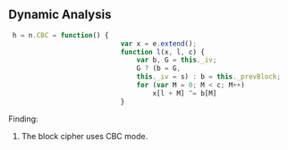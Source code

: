 ## Dynamic Analysis

```javascript
 h = n.CBC = function() {
                            var x = e.extend();
                            function l(x, l, c) {
                                var b, G = this._iv;
                                G ? (b = G,
                                this._iv = s) : b = this._prevBlock;
                                for (var M = 0; M < c; M++)
                                    x[l + M] ^= b[M]
                            }
```

Finding:

1. The block cipher uses CBC mode.
